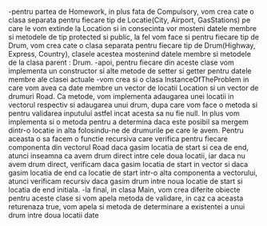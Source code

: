 -pentru partea de Homework, in plus fata de Compulsory, vom crea cate o clasa separata pentru fiecare tip de Locatie(City, Airport, GasStations) pe care le vom extinde la Location si in consecinta vor mosteni datele membre si metodele de tip protected si public, la fel vom face si pentru fiecare tip de Drum, vom crea cate o clasa separata pentru fiecare tip de Drum(Highway, Express, Country), clasele acestea mostenind datele membre si metodele de la clasa parent : Drum.
-apoi, pentru fiecare din aceste clase vom implementa un constructor si alte metode de setter si getter pentru datele membre ale clasei actuale
-vom crea si o clasa InstanceOfTheProblem in care vom avea ca date membre un vector de locatii Location si un vector de drumuri Road. Ca metode, vom implementa adaugarea unei locatii in vectorul respectiv si adaugarea unui drum, dupa care vom face o metoda si pentru validarea inputului astfel incat acesta sa nu fie null. In plus vom implementa si o metoda pentru a determina daca este posibil sa mergem dintr-o locatie in alta folosindu-ne de drumurile pe care le avem. Pentru aceasta o sa facem o functie recursiva care verifica pentru fiecare componenta din vectorul Road daca gasim locatia de start si cea de end, atunci inseamna ca avem drum direct intre cele doua locatii, iar daca nu avem drum direct, verificam daca gasim locatia de start in vector si daca gasim locatia de end ca locatie de start intr-o alta componenta a vectorului, atunci verificam recursiv daca gasim drum intre noua locatie de start si locatia de end initiala. 
-la final, in clasa Main, vom crea diferite obiecte pentru aceste clase si vom apela metoda de validare, in caz ca aceasta returenaza true, vom apela si metoda de determinare a existentei a unui drum intre doua locatii date
